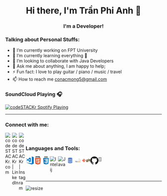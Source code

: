 <h1 align="center">Hi there, I'm Trần Phi Anh 👋</h1>
<h3 align="center"> I'm a Developer!</h3>

### Talking about Personal Stuffs:
- 🔭 I’m currently working on FPT University
- 🌱 I’m currently learning everything 🤣
- 👯 I’m looking to collaborate with Java Developers
- 💬 Ask me about anything, I am happy to help;
- ⚡ Fun fact: I love to play guitar / piano / music / travel
- 📫 How to reach me conacmong5@gmail.com


### SoundCloud Playing 🎧
[<img src="https://now-playing-codestackr.vercel.app/api/spotify-playing" alt="codeSTACKr Spotify Playing" width="350" />](https://soundcloud.com/tr-n-phi-anh-900810560/sets/nh-c-hay)

<hr />

### Connect with me:

[<img align="left" alt="codeSTACKr.com" width="22px" src="https://cdn.jsdelivr.net/npm/simple-icons@v3/icons/facebook.svg" />][facebook]
[<img align="left" alt="codeSTACKr | LinkedIn" width="22px" src="https://cdn.jsdelivr.net/npm/simple-icons@v3/icons/linkedin.svg" />][linkedin]
[<img align="left" alt="codeSTACKr | Instagram" width="22px" src="https://cdn.jsdelivr.net/npm/simple-icons@v3/icons/instagram.svg" />][instagram]

<br />

### Languages and Tools:

[<img align="left" alt="Visual Studio Code" width="26px" src="https://raw.githubusercontent.com/github/explore/80688e429a7d4ef2fca1e82350fe8e3517d3494d/topics/visual-studio-code/visual-studio-code.png" />][visual]
[<img align="left" alt="HTML5" width="26px" src="https://raw.githubusercontent.com/github/explore/80688e429a7d4ef2fca1e82350fe8e3517d3494d/topics/html/html.png" />][web]
[<img align="left" alt="CSS3" width="26px" src="https://raw.githubusercontent.com/github/explore/80688e429a7d4ef2fca1e82350fe8e3517d3494d/topics/css/css.png" />][web]
[<img align="left" alt="Intelij" width="26px" src="https://dwglogo.com/wp-content/uploads/2017/11/IntelliJ_IDEA_logo_01.png" />][intelij]
[<img align="left" alt="Java" width="26px" src="https://library.kissclipart.com/20181005/xwq/kissclipart-java-core-clipart-java-platform-enterprise-editio-79b63cdfe5ed19c5.jpg" />][java]
[<img align="left" alt="SQL" width="26px" src="https://raw.githubusercontent.com/github/explore/80688e429a7d4ef2fca1e82350fe8e3517d3494d/topics/sql/sql.png" />][sql]
[<img align="left" alt="MySQL" width="26px" src="https://raw.githubusercontent.com/github/explore/80688e429a7d4ef2fca1e82350fe8e3517d3494d/topics/mysql/mysql.png" />][sql]
[<img align="left" alt="Git" width="26px" src="https://raw.githubusercontent.com/github/explore/80688e429a7d4ef2fca1e82350fe8e3517d3494d/topics/git/git.png" />]
[<img align="left" alt="GitHub" width="26px" src="https://raw.githubusercontent.com/github/explore/78df643247d429f6cc873026c0622819ad797942/topics/github/github.png" />][github]


<br />
<br />

---

[facebook]: https://www.facebook.com/Anhtpde140084/
[twitter]: https://twitter.com/codeSTACKr
[youtube]: https://youtube.com/codeSTACKr
[instagram]: https://www.instagram.com/tran_phi_anh_2008/
[linkedin]: https://www.linkedin.com/in/n%C4%83m-c%C3%A1nh-sao-627431118/
[visual]: https://code.visualstudio.com/
[intelij]: https://www.jetbrains.com/idea/
[web]: https://www.w3schools.com/html/
[java]: https://www.java.com/en/
[sql]: https://www.apachefriends.org/index.html
[github]: https://github.com/

![resize](https://user-images.githubusercontent.com/59632363/93660930-f8c90100-fa7d-11ea-83a1-1653488a01b4.gif)




